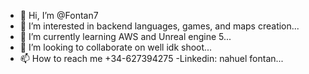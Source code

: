 - 👋 Hi, I’m @Fontan7
- 👀 I’m interested in backend languages, games, and maps creation...
- 🌱 I’m currently learning AWS and Unreal engine 5...
- 💞️ I’m looking to collaborate on  well idk shoot...
- 📫 How to reach me +34-627394275 -Linkedin: nahuel fontan...

<!---
Fontan7/Fontan7 is a ✨ special ✨ repository because its `README.md` (this file) appears on your GitHub profile.
You can click the Preview link to take a look at your changes.
--->
